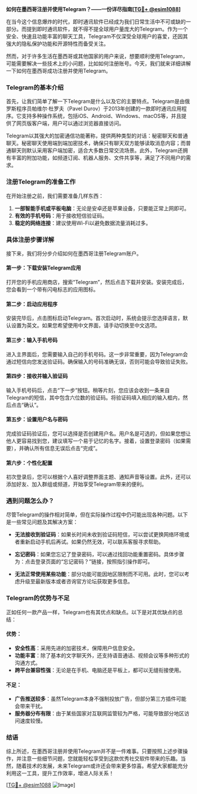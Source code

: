 **如何在墨西哥注册并使用Telegram？——一份详尽指南[[TG💪+ @esim1088](https://t.me/s/esim1088)]**

在当今这个信息爆炸的时代，即时通讯软件已经成为我们日常生活中不可或缺的一部分。而提到即时通讯软件，就不得不提全球用户量庞大的Telegram。作为一个安全、快速且功能丰富的聊天工具，Telegram不仅深受全球用户的喜爱，还因其强大的隐私保护功能和开源特性而备受关注。

然而，对于许多生活在墨西哥或其他国家的用户来说，想要顺利使用Telegram，可能需要解决一些技术上的小问题，比如如何注册账号。今天，我们就来详细讲解一下如何在墨西哥成功注册并使用Telegram。

### Telegram的基本介绍

首先，让我们简单了解一下Telegram是什么以及它的主要特点。Telegram是由俄罗斯程序员帕维尔·杜罗夫（Pavel Durov）于2013年创建的一款即时通讯应用程序。它支持多种操作系统，包括iOS、Android、Windows、macOS等，并且提供了网页版客户端，用户可以通过浏览器直接访问。

Telegram以其强大的加密通信功能著称，提供两种类型的对话：秘密聊天和普通聊天。秘密聊天使用端到端加密技术，确保只有聊天双方能够读取消息内容；而普通聊天则默认采用客户端加密，适合大多数日常交流场景。此外，Telegram还拥有丰富的附加功能，如频道订阅、机器人服务、文件共享等，满足了不同用户的需求。

### 注册Telegram的准备工作

在开始注册之前，我们需要准备几样东西：

1. **一部智能手机或平板电脑**：无论是安卓还是苹果设备，只要能正常上网即可。
2. **有效的手机号码**：用于接收短信验证码。
3. **稳定的网络连接**：建议使用Wi-Fi以避免数据流量消耗过多。

### 具体注册步骤详解

接下来，我们将分步介绍如何在墨西哥注册Telegram账户。

#### 第一步：下载安装Telegram应用

打开您的手机应用商店，搜索“Telegram”，然后点击下载并安装。安装完成后，您会看到一个带有闪电标志的应用图标。

#### 第二步：启动应用程序

安装完毕后，点击图标启动Telegram。首次启动时，系统会提示您选择语言，默认设置为英文。如果您希望使用中文界面，请手动切换至中文选项。

#### 第三步：输入手机号码

进入主界面后，您需要输入自己的手机号码。这一步非常重要，因为Telegram会通过短信向您发送验证码。确保输入的号码准确无误，否则可能会导致验证失败。

#### 第四步：接收并输入验证码

输入手机号码后，点击“下一步”按钮。稍等片刻，您应该会收到一条来自Telegram的短信，其中包含六位数的验证码。将验证码填入相应的输入框内，然后点击“确认”。

#### 第五步：设置用户名与密码

完成验证码验证后，您可以选择是否创建用户名。用户名是可选的，但如果您想让他人更容易找到您，建议填写一个易于记忆的名字。接着，设置登录密码（如果需要），并确认所有信息无误后点击“完成”。

#### 第六步：个性化配置

初次登录后，您可以根据个人喜好调整界面主题、通知声音等设置。此外，还可以添加好友、加入群组或频道，开始享受Telegram带来的便利。

### 遇到问题怎么办？

尽管Telegram的操作相对简单，但在实际操作过程中仍可能出现各种问题。以下是一些常见问题及其解决方案：

- **无法接收到验证码**：如果长时间未收到验证码短信，可以尝试更换网络环境或者重新启动手机后再试。如果仍然无效，可以联系客服寻求帮助。
  
- **忘记密码**：如果您忘记了登录密码，可以通过找回功能重置密码。具体步骤为：点击登录页面的“忘记密码？”链接，按照指引操作即可。

- **无法正常使用某些功能**：部分功能可能因地区限制而不可用。此时，您可以考虑升级至最新版本或者咨询官方论坛获取更多信息。

### Telegram的优势与不足

正如任何一款产品一样，Telegram也有其优点和缺点。以下是对其优缺点的总结：

#### 优势：
- **安全性高**：采用先进的加密技术，保障用户信息安全。
- **功能丰富**：除了基本的文字聊天外，还支持语音通话、视频会议等多种形式的沟通方式。
- **跨平台兼容性强**：无论是在手机、电脑还是平板上，都可以无缝衔接使用。

#### 不足：
- **广告推送较多**：虽然Telegram本身不强制投放广告，但部分第三方插件可能会带来干扰。
- **服务器分布有限**：由于某些国家对互联网监管较为严格，可能导致部分地区访问速度较慢。

### 结语

综上所述，在墨西哥注册并使用Telegram并不是一件难事。只要按照上述步骤操作，并注意一些细节问题，您就能轻松享受到这款优秀社交软件带来的乐趣。当然，随着技术的发展，未来Telegram或许还会带来更多惊喜。希望大家都能充分利用这一工具，提升工作效率，增进人际关系！

[[TG💪+ @esim1088](https://t.me/s/esim1088) ![Image](https://i.postimg.cc/4NQfJmqS/Snipaste-2025-05-13-00-14-12.png)]